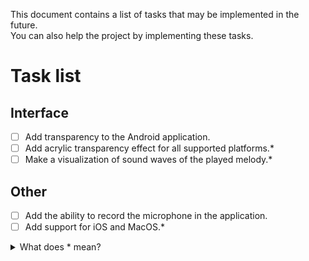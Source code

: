 This document contains a list of tasks that may be implemented in the future.<br>
You can also help the project by implementing these tasks.
# Task list
## Interface
- [ ] Add transparency to the Android application.
- [ ] Add acrylic transparency effect for all supported platforms.*
- [ ] Make a visualization of sound waves of the played melody.*
## Other
- [ ] Add the ability to record the microphone in the application.
- [ ] Add support for iOS and MacOS.*

<details>

<summary>What does * mean?</summary>

The star at the end of the task can mean these options:
* It can be very difficult to implement the task.
* The task has no priority.

So you shouldn't hope for the implementation of these tasks.

</details>